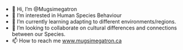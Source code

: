- 👋 Hi, I’m @Mugsimegatron
- 👀 I’m interested in Human Species Behaviour
- 🌱 I’m currently learning adapting to different environments/regions.
- 💞️ I’m looking to collaborate on cultural differences and connections between our Species.
- 📫 How to reach me www.mugsimegatron.ca

<!---
Mugsimegatron/Mugsimegatron is a ✨ special ✨ repository because its `README.md` (this file) appears on your GitHub profile.
You can click the Preview link to take a look at your changes.
--->
